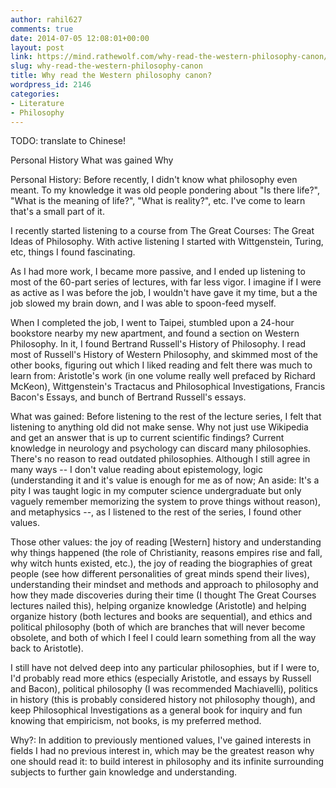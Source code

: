 ```yaml
---
author: rahil627
comments: true
date: 2014-07-05 12:08:01+00:00
layout: post
link: https://mind.rathewolf.com/why-read-the-western-philosophy-canon/
slug: why-read-the-western-philosophy-canon
title: Why read the Western philosophy canon?
wordpress_id: 2146
categories:
- Literature
- Philosophy
---
```


TODO: translate to Chinese!

Personal History
What was gained
Why

Personal History:
Before recently, I didn't know what philosophy even meant. To my knowledge it was old people pondering about "Is there life?", "What is the meaning of life?", "What is reality?", etc. I've come to learn that's a small part of it.

I recently started listening to a course from The Great Courses: The Great Ideas of Philosophy. With active listening I started with Wittgenstein, Turing, etc, things I found fascinating.

As I had more work, I became more passive, and I ended up listening to most of the 60-part series of lectures, with far less vigor. I imagine if I were as active as I was before the job, I wouldn't have gave it my time, but a the job slowed my brain down, and I was able to spoon-feed myself.

When I completed the job, I went to Taipei, stumbled upon a 24-hour bookstore nearby my new apartment, and found a section on Western Philosophy. In it, I found Bertrand Russell's History of Philosophy. I read most of Russell's History of Western Philosophy, and skimmed most of the other books, figuring out which I liked reading and felt there was much to learn from: Aristotle's work (in one volume really well prefaced by Richard McKeon), Wittgenstein's Tractacus and Philosophical Investigations, Francis Bacon's Essays, and bunch of Bertrand Russell's essays.

What was gained:
Before listening to the rest of the lecture series, I felt that listening to anything old did not make sense. Why not just use Wikipedia and get an answer that is up to current scientific findings? Current knowledge in neurology and psychology can discard many philosophies. There's no reason to read outdated philosophies. Although I still agree in many ways -- I don't value reading about epistemology, logic (understanding it and it's value is enough for me as of now; An aside: It's a pity I was taught logic in my computer science undergraduate but only vaguely remember memorizing the system to prove things without reason), and metaphysics --, as I listened to the rest of the series, I found other values.

Those other values: the joy of reading [Western] history and understanding why things happened (the role of Christianity, reasons empires rise and fall, why witch hunts existed, etc.), the joy of reading the biographies of great people (see how different personalities of great minds spend their lives), understanding their mindset and methods and approach to philosophy and how they made discoveries during their time (I thought The Great Courses lectures nailed this), helping organize knowledge (Aristotle) and helping organize history (both lectures and books are sequential), and ethics and political philosophy (both of which are branches that will never become obsolete, and both of which I feel I could learn something from all the way back to Aristotle).

I still have not delved deep into any particular philosophies, but if I were to, I'd probably read more ethics (especially Aristotle, and essays by Russell and Bacon), political philosophy (I was recommended Machiavelli), politics in history (this is probably considered history not philosophy though), and keep Philosophical Investigations as a general book for inquiry and fun knowing that empiricism, not books, is my preferred method.

Why?:
In addition to previously mentioned values, I've gained interests in fields I had no previous interest in, which may be the greatest reason why one should read it: to build interest in philosophy and its infinite surrounding subjects to further gain knowledge and understanding.
